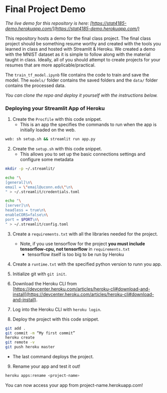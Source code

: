 # Final Project Demo

*The live demo for this repository is here: [https://stat4185-demo.herokuapp.com/](https://stat4185-demo.herokuapp.com/)*

This repository hosts a demo for the final class project. The final class project should be something resume worthy and created with the tools you learned in class and hosted with Streamlit & Heroku. We created a demo with the MNIST dataset as it is simple to follow along with the material taught in class. Ideally, all of you should attempt to create projects for your resumes that are more applicable/practical. 

The `train_tf_model.ipynb` file contains the code to train and save the model. The `models/` folder contains the saved folders and the `data/` folder contains the processed data.

*You can clone the repo and deploy it yourself with the instructions below.*

### Deploying your Streamlit App of Heroku

1. Create the `Procfile` with this code snippet. 
    - This is an app the specifies the commands to run when the app is initially loaded on the web. 

```bash
web: sh setup.sh && streamlit run app.py
```

2. Create the `setup.sh` with this code snippet. 
    - This allows you to set up the basic connections settings and configure some metadata

```bash
mkdir -p ~/.streamlit/

echo "\
[general]\n\
email = \"email@uconn.edu\"\n\
" > ~/.streamlit/credentials.toml

echo "\
[server]\n\
headless = true\n\
enableCORS=false\n\
port = $PORT\n\
" > ~/.streamlit/config.toml
```

3. Create a `requirements.txt` with all the libraries needed for the project.
    - Note, if you use tensorflow for the project **you must include tensorflow-cpu, not tensorflow** in `requirements.txt`
        - tensorflow itself is too big to be run by Heroku

4. Create a `runtime.txt` with the specified python version to runn you app.

5. Initialize git with `git init`.

6. Download the Heroku CLI from [https://devcenter.heroku.com/articles/heroku-cli#download-and-install](https://devcenter.heroku.com/articles/heroku-cli#download-and-install).

7. Log into the Heroku CLI with `heroku login`.

8. Deploy the project with this code snippet. 

```bash
git add .
git commit -m “My first commit”
heroku create
git remote -v
git push heroku master
```

- The last command deploys the project.

9. Rename your app and test it out!

```bash
heroku apps:rename <project-name>
```

You can now access your app from project-name.herokuapp.com!